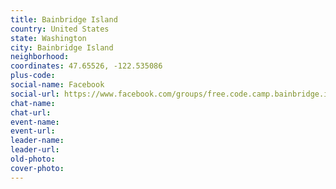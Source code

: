 ```yaml
---
title: Bainbridge Island
country: United States
state: Washington
city: Bainbridge Island
neighborhood: 
coordinates: 47.65526, -122.535086
plus-code:
social-name: Facebook
social-url: https://www.facebook.com/groups/free.code.camp.bainbridge.island
chat-name:
chat-url:
event-name:
event-url:
leader-name:
leader-url:
old-photo: 
cover-photo:
---
```

